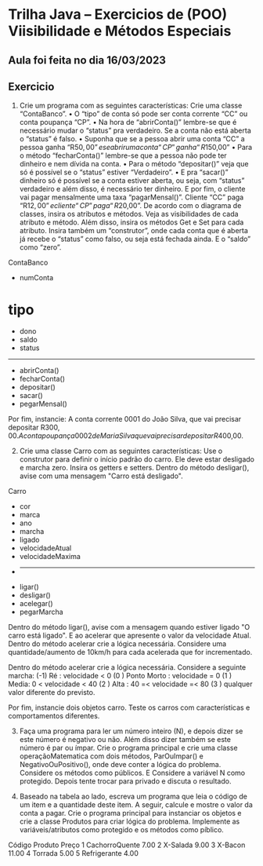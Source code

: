 # Trilha Java – Exercicios de (POO) Viisibilidade e Métodos Especiais

## Aula foi feita no dia 16/03/2023

## Exercicio

1. Crie um programa com as seguintes
   características:
   Crie uma classe “ContaBanco”.
   • O “tipo” de conta só pode ser conta corrente “CC”
   ou conta poupança “CP”.
   • Na hora de “abrirConta()” lembre-se que é
   necessário mudar o “status” pra verdadeiro. Se a
   conta não está aberta o “status” é falso.
   • Suponha que se a pessoa abrir uma conta “CC” a
   pessoa ganha “R$50,00” e se abrir uma conta “CP”
   ganha “R$150,00”
   • Para o método “fecharConta()” lembre-se que a
   pessoa não pode ter dinheiro e nem dívida na
   conta.
   • Para o método “depositar()” veja que só é
   possível se o “status” estiver “Verdadeiro”.
   • E pra “sacar()” dinheiro só é possível se a conta
   estiver aberta, ou seja, com “status” verdadeiro
   e além disso, é necessário ter dinheiro. E por
   fim, o cliente vai pagar mensalmente uma taxa
   “pagarMensal()”. Cliente “CC” paga “R$12,00” e
   cliente “CP” paga “R$20,00”.
   De acordo com o diagrama de classes, insira
   os atributos e métodos. Veja as visibilidades
   de cada atributo e método. Além disso, insira
   os métodos Get e Set para cada atributo.
   Insira também um “construtor”, onde cada
   conta que é aberta já recebe o “status” como
   falso, ou seja está fechada ainda. E o “saldo”
   como “zero”.

ContaBanco

- numConta

# tipo

- dono
- saldo
- status

---

- abrirConta()
- fecharConta()
- depositar()
- sacar()
- pegarMensal()

Por fim, instancie:
A conta corrente 0001 do João Silva,
que vai precisar depositar R$300,00.
A conta poupança 0002 de Maria Silva
que vai precisar depositar R$400,00.

2. Crie uma classe Carro com as seguintes
   características:
   Use o construtor para definir o início padrão
   do carro. Ele deve estar desligado e marcha
   zero.
   Insira os getters e setters.
   Dentro do método desligar(), avise com uma
   mensagem "Carro está desligado".

Carro

- cor
- marca
- ano
- marcha
- ligado
- velocidadeAtual
- velocidadeMaxima
- ***
- ligar()
- desligar()
- acelegar()
- pegarMarcha

Dentro do método ligar(), avise com a
mensagem quando estiver ligado "O carro
está ligado". E ao acelerar que apresente o
valor da velocidade Atual.
Dentro do método acelerar crie a lógica
necessária. Considere uma
quantidade/aumento de 10km/h para cada
acelerada que for incrementado.

Dentro do método acelerar crie a lógica
necessária. Considere a seguinte marcha:
(-1) Ré : velocidade < 0
(0 ) Ponto Morto : velocidade = 0
(1 ) Media: 0 < velocidade < 40
(2 ) Alta : 40 =< velocidade =< 80
(3 ) qualquer valor diferente do previsto.

Por fim, instancie
dois objetos carro.
Teste os carros com
características e
comportamentos diferentes.

3. Faça uma programa para ler um número
   inteiro (N), e depois dizer se este número
   é negativo ou não. Além disso dizer
   também se este número é par ou ímpar.
   Crie o programa principal e crie uma
   classe operaçãoMatematica com dois
   métodos, ParOuImpar() e
   NegativoOuPositivo(), onde deve conter
   a lógica do problema. Considere os
   métodos como públicos. E Considere a
   variável N como protegido. Depois tente
   trocar para privado e discuta o resultado.

4. Baseado na tabela ao lado, escreva
   um programa que leia o código de
   um item e a quantidade deste item.
   A seguir, calcule e mostre o valor da
   conta a pagar. Crie o programa
   principal para instanciar os objetos
   e crie a classe Produtos para criar
   lógica do problema. Implemente as
   variáveis/atributos como protegido e
   os métodos como píblico.

Código Produto Preço
1 CachorroQuente 7.00
2 X-Salada 9.00
3 X-Bacon 11.00
4 Torrada 5.00
5 Refrigerante 4.00
